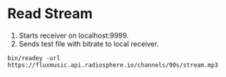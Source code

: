 # Read Stream

1. Starts receiver on localhost:9999.
2. Sends test file with bitrate to local receiver.

`bin/readey -url https://fluxmusic.api.radiosphere.io/channels/90s/stream.mp3`
